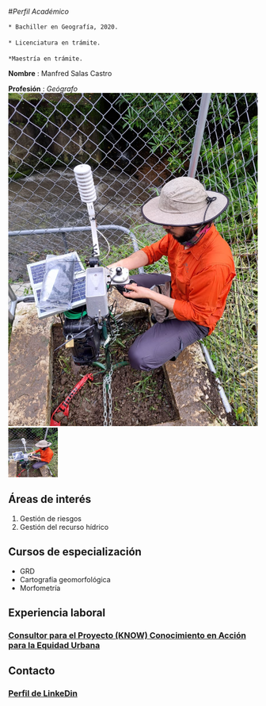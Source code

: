 #*Perfil Académico*

    * Bachiller en Geografía, 2020.
    
    * Licenciatura en trámite.
    
    *Maestría en trámite.
    

**Nombre** : Manfred Salas Castro

**Profesión** : *Geógrafo*
![](CV.jpg)
<img src="CV.jpg" alt="Kingfisher" width="100" height="100" />

## Áreas de interés
1. Gestión de riesgos  
2. Gestión del recurso hídrico

## Cursos de especialización
- GRD
- Cartografía geomorfológica
- Morfometría

## Experiencia laboral 
### [Consultor para el Proyecto (KNOW) Conocimiento en Acción para la Equidad Urbana](https://www.urbantransformations.ox.ac.uk/project/knowledge-in-action-for-urban-equality-know/#:~:text=Knowledge%20in%20Action%20for%20Urban%20Equality%20(KNOW)%20is%20a%20response,transformative%20research%2C%20and%20capacity%20building.)
## Contacto   
### [Perfil de LinkeDin](https://cr.linkedin.com/in/manfredsalascastro)


